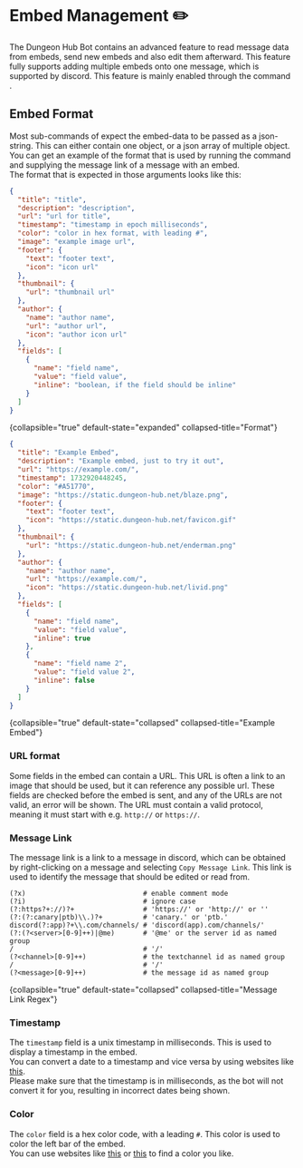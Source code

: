 # Embed Management ✏️

The Dungeon Hub Bot contains an advanced feature to read message data from embeds, send new embeds and also edit them
afterward.
This feature fully supports adding multiple embeds onto one message, which is supported by discord.
This feature is mainly enabled through the command [](embed.topic).

## Embed Format

Most sub-commands of [](embed.topic) expect the embed-data to be passed as a json-string.
This can either contain one object, or a json array of multiple object.
You can get an example of the format that is used by running the command [](embed-get.topic) and supplying the message
link of a message with an embed. \
The format that is expected in those arguments looks like this:

```json
{
  "title": "title",
  "description": "description",
  "url": "url for title",
  "timestamp": "timestamp in epoch milliseconds",
  "color": "color in hex format, with leading #",
  "image": "example image url",
  "footer": {
    "text": "footer text",
    "icon": "icon url"
  },
  "thumbnail": {
    "url": "thumbnail url"
  },
  "author": {
    "name": "author name",
    "url": "author url",
    "icon": "author icon url"
  },
  "fields": [
    {
      "name": "field name",
      "value": "field value",
      "inline": "boolean, if the field should be inline"
    }
  ]
}
```
{collapsible="true" default-state="expanded" collapsed-title="Format"}

```json
{
  "title": "Example Embed",
  "description": "Example embed, just to try it out",
  "url": "https://example.com/",
  "timestamp": 1732920448245,
  "color": "#A51770",
  "image": "https://static.dungeon-hub.net/blaze.png",
  "footer": {
    "text": "footer text",
    "icon": "https://static.dungeon-hub.net/favicon.gif"
  },
  "thumbnail": {
    "url": "https://static.dungeon-hub.net/enderman.png"
  },
  "author": {
    "name": "author name",
    "url": "https://example.com/",
    "icon": "https://static.dungeon-hub.net/livid.png"
  },
  "fields": [
    {
      "name": "field name",
      "value": "field value",
      "inline": true
    },
    {
      "name": "field name 2",
      "value": "field value 2",
      "inline": false
    }
  ]
}
``` 
{collapsible="true" default-state="collapsed" collapsed-title="Example Embed"}

### URL format

Some fields in the embed can contain a URL. This URL is often a link to an image that should be used, but it can reference any possible url.
These fields are checked before the embed is sent, and any of the URLs are not valid, an error will be shown.
The URL must contain a valid protocol, meaning it must start with e.g. `http://` or `https://`.

### Message Link

The message link is a link to a message in discord, which can be obtained by right-clicking on a message and selecting `Copy Message Link`.
This link is used to identify the message that should be edited or read from.
```regex
(?x)                             # enable comment mode
(?i)                             # ignore case
(?:https?+://)?+                 # 'https://' or 'http://' or ''
(?:(?:canary|ptb)\\.)?+          # 'canary.' or 'ptb.'
discord(?:app)?+\\.com/channels/ # 'discord(app).com/channels/'
(?:(?<server>[0-9]++)|@me)       # '@me' or the server id as named group
/                                # '/'
(?<channel>[0-9]++)              # the textchannel id as named group
/                                # '/'
(?<message>[0-9]++)              # the message id as named group
```
{collapsible="true" default-state="collapsed" collapsed-title="Message Link Regex"}

### Timestamp

The `timestamp` field is a unix timestamp in milliseconds. This is used to display a timestamp in the embed. \
You can convert a date to a timestamp and vice versa by using websites like [this](https://www.epochconverter.com/). \
Please make sure that the timestamp is in milliseconds, as the bot will not convert it for you, resulting in incorrect dates being shown.

### Color

The `color` field is a hex color code, with a leading `#`. This color is used to color the left bar of the embed. \
You can use websites like [this](https://www.w3schools.com/colors/colors_picker.asp) or [this](https://www.color-hex.com/) to find a color you like.
